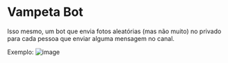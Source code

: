 # Vampeta Bot
Isso mesmo, um bot que envia fotos aleatórias (mas não muito) no privado  para cada pessoa que enviar alguma mensagem no canal.


Exemplo:
![image](https://user-images.githubusercontent.com/15305115/120129348-2da75f00-c19a-11eb-9392-02a58b01c6ed.png)
